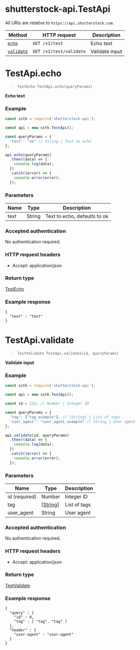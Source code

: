 # shutterstock-api.TestApi

All URIs are relative to `https://api.shutterstock.com`.

Method | HTTP request | Description
------------- | ------------- | -------------
[`echo`](TestApi.md#echo) | `GET /v2/test` | Echo text
[`validate`](TestApi.md#validate) | `GET /v2/test/validate` | Validate input


<a name="echo"></a>
# TestApi.echo
> `TestEcho TestApi.echo(queryParams)`

**Echo text**

### Example

```javascript
const sstk = require('shutterstock-api');

const api = new sstk.TestApi();

const queryParams = { 
  'text': "ok" // String | Text to echo
};

api.echo(queryParams)
  .then((data) => {
    console.log(data);
  })
  .catch((error) => {
    console.error(error);
  });

```

### Parameters


Name | Type | Description
------------- | ------------- | -------------
 text | String| Text to echo, defaults to ok 

### Accepted authentication

No authentication required.

### HTTP request headers



- Accept: application/json

### Return type

[TestEcho](TestEcho.md)

### Example response

```
{
  "text" : "text"
}
```

<a name="validate"></a>
# TestApi.validate
> `TestValidate TestApi.validate(id, queryParams)`

**Validate input**

### Example

```javascript
const sstk = require('shutterstock-api');

const api = new sstk.TestApi();

const id = 123; // Number | Integer ID

const queryParams = { 
  'tag': ["tag_example"], // [String] | List of tags
  'user_agent': "user_agent_example" // String | User agent
};

api.validate(id, queryParams)
  .then((data) => {
    console.log(data);
  })
  .catch((error) => {
    console.error(error);
  });

```

### Parameters


Name | Type | Description
------------- | ------------- | -------------
 id (required) | Number| Integer ID 
 tag | [[String]](String.md)| List of tags 
 user_agent | String| User agent 

### Accepted authentication

No authentication required.

### HTTP request headers



- Accept: application/json

### Return type

[TestValidate](TestValidate.md)

### Example response

```
{
  "query" : {
    "id" : 0,
    "tag" : [ "tag", "tag" ]
  },
  "header" : {
    "user-agent" : "user-agent"
  }
}
```

